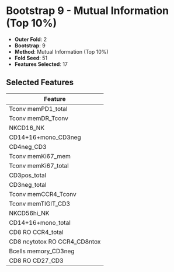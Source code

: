 # Bootstrap 9 - Mutual Information (Top 10%)

- **Outer Fold**: 2
- **Bootstrap**: 9
- **Method**: Mutual Information (Top 10%)
- **Fold Seed**: 51
- **Features Selected**: 17

## Selected Features

| Feature |
|---------|
| Tconv memPD1_total |
| Tconv memDR_Tconv |
| NKCD16_NK |
| CD14+16+mono_CD3neg |
| CD4neg_CD3 |
| Tconv memKi67_mem |
| Tconv memKi67_total |
| CD3pos_total |
| CD3neg_total |
| Tconv memCCR4_Tconv |
| Tconv memTIGIT_CD3 |
| NKCD56hi_NK |
| CD14+16+mono_total |
| CD8 RO CCR4_total |
| CD8 ncytotox RO CCR4_CD8ntox |
| Bcells memory_CD3neg |
| CD8 RO CD27_CD3 |
